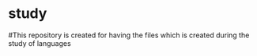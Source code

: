 # study
#This repository is created for having the files which is created during the study of languages